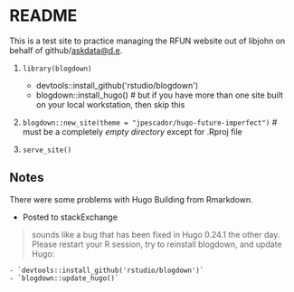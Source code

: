 # README

This is a test site to practice managing the RFUN website out of libjohn on behalf of github/askdata@d.e.

1. `library(blogdown)`

    - devtools::install_github('rstudio/blogdown')
    - blogdown::install_hugo()  # but if you have more than one site built on your local workstation, then skip this
    
2. `blogdown::new_site(theme = "jpescador/hugo-future-imperfect")`  # must be a completely *empty directory* except for .Rproj file

3. `serve_site()`

## Notes

There were some problems with Hugo Building from Rmarkdown.  

- Posted to stackExchange

> sounds like a bug that has been fixed in Hugo 0.24.1 the other day. Please restart your R session, try to reinstall blogdown, and update Hugo:

    - `devtools::install_github('rstudio/blogdown')`
    - `blogdown::update_hugo()`